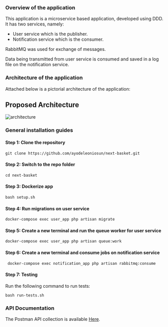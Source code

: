 ### Overview of the application
This application is a microservice based application, developed using DDD.
It has two services, namely:
- User service which is the publisher.
- Notification service which is the consumer.

RabbitMQ was used for exchange of messages.

Data being transmitted from user service is consumed and saved in a log file on the notification service.

### Architecture of the application

Attached below is a pictorial architecture of the application:

## Proposed Architecture

![architecture](microservice-architecture.png)

### General installation guides

#### Step 1: Clone the repository

```shell
git clone https://github.com/ayodeleoniosun/next-basket.git
```

#### Step 2: Switch to the repo folder

```shell
cd next-basket
```

#### Step 3: Dockerize app

```shell
bash setup.sh
```

#### Step 4: Run migrations on user service

```shell
docker-compose exec user_app php artisan migrate
```

#### Step 5: Create a new terminal and run the queue worker for user service

```shell
docker-compose exec user_app php artisan queue:work
```

#### Step 6: Create a new terminal and consume jobs on notification service

```shell
 docker-compose exec notification_app php artisan rabbitmq:consume
```

#### Step 7: Testing
Run the following command to run tests:

```shell
bash run-tests.sh
```

### API Documentation

The Postman API collection is available [Here](postman_collection.json). <br/>